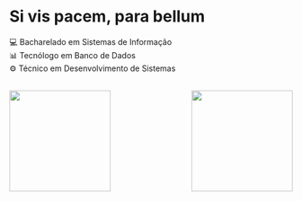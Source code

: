 # Si vis pacem, para bellum
💻 Bacharelado em Sistemas de Informação   <br>
📊 Tecnólogo em Banco de Dados             <br>
⚙️ Técnico em Desenvolvimento de Sistemas  <br><br>
<div>
    <a href="https://github.com/vikttorcostta">
        <img height=180 align="left" src="https://github-readme-stats.vercel.app/api?username=vikttorcostta&show_icons=true&theme=tokyonight&layout=compact" />
        <img height=180 align="right" src="https://github-readme-stats.vercel.app/api/top-langs?username=vikttorcostta&theme=tokyonight&layout=compact&langs_count=200&card_width=320" />
    </a>
</div>

